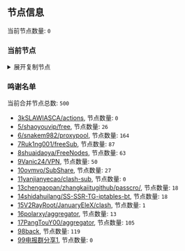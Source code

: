 
## 节点信息
当前节点数量: `0`
### 当前节点
<details>
  <summary>展开复制节点</summary>

    

</details>

### 鸣谢名单
当前合并节点总数: `500`
- [3kSLAWIASCA/actions](https://github.com/kSLAWIASCA/actions), 节点数量: `0`
- [5/shaoyouvip/free](https://github.com/shaoyouvip/free), 节点数量: `26`
- [6/snakem982/proxypool](https://github.com/snakem982/proxypool), 节点数量: `164`
- [7Ruk1ng001/freeSub](https://github.com/Ruk1ng001/freeSub), 节点数量: `87`
- [8shuaidaoya/FreeNodes](https://github.com/shuaidaoya/FreeNodes), 节点数量: `63`
- [9Vanic24/VPN](https://github.com/Vanic24/VPN), 节点数量: `50`
- [10ovmvo/SubShare](https://github.com/ovmvo/SubShare), 节点数量: `27`
- [11yanjianyecao/clash-sub](https://github.com/yanjianyecao/clash-sub), 节点数量: `0`
- [13chengaopan/zhangkaiitugithub/passcro/](https://github.com/zhangkaiitugithub/passcro/), 节点数量: `18`
- [14shidahuilang/SS-SSR-TG-iptables-bt](https://github.com/shidahuilang/SS-SSR-TG-iptables-bt), 节点数量: `18`
- [15V2RayRoot/JanuaryEleX/clash](https://github.com/JanuaryEleX/clash), 节点数量: `1`
- [16polarxy/aggregator](https://github.com/polarxy/aggregator), 节点数量: `13`
- [17PangTouY00/aggregator](https://github.com/xnic888/aggregator), 节点数量: `105`
- [98back](https://github.com/firefoxmmx2/v2rayshare_subcription), 节点数量: `119`
- [99电报群分享1](https://github.com/cdddbc/getAirport), 节点数量: `0`


